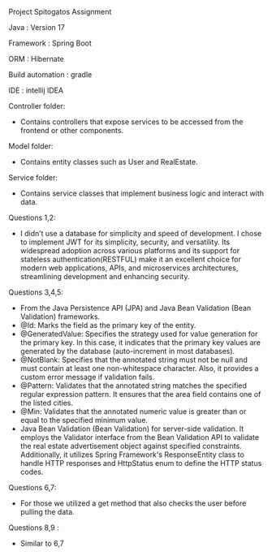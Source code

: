 Project Spitogatos Assignment

Java : Version 17

Framework : Spring Boot 

ORM : Hibernate

Build automation : gradle

IDE : intellij IDEA


Controller folder:
- Contains controllers that expose services to be accessed from the frontend or other components.

Model folder:
- Contains entity classes such as User and RealEstate.

Service folder:
- Contains service classes that implement business logic and interact with data.



Questions 1,2: 
- I didn’t use a database for simplicity and speed of development. 
I chose to implement JWT for its simplicity, security, and versatility. 
Its widespread adoption across various platforms and its support for stateless authentication(RESTFUL)
make it an excellent choice for modern web applications, APIs, and microservices architectures, streamlining development and enhancing security.

Questions 3,4,5:

- From the Java Persistence API (JPA) and Java Bean Validation (Bean Validation) frameworks. 
- @Id: Marks the field as the primary key of the entity.
- @GeneratedValue: Specifies the strategy used for value generation for the primary key. In this case, it indicates that the primary key values are generated by the database (auto-increment in most databases).
- @NotBlank: Specifies that the annotated string must not be null and must contain at least one non-whitespace character. Also, it provides a custom error message if validation fails.
- @Pattern: Validates that the annotated string matches the specified regular expression pattern. It ensures that the area field contains one of the listed cities.
- @Min: Validates that the annotated numeric value is greater than or equal to the specified minimum value.
- Java Bean Validation (Bean Validation) for server-side validation. It employs the Validator interface from the Bean Validation API to validate the real estate advertisement object against specified constraints. Additionally, it utilizes Spring Framework's ResponseEntity class to handle HTTP responses and HttpStatus enum to define the HTTP status codes.


Questions 6,7:
- For those we utilized a get method that also checks the user before pulling the data.

Questions 8,9 :
- Similar to 6,7
